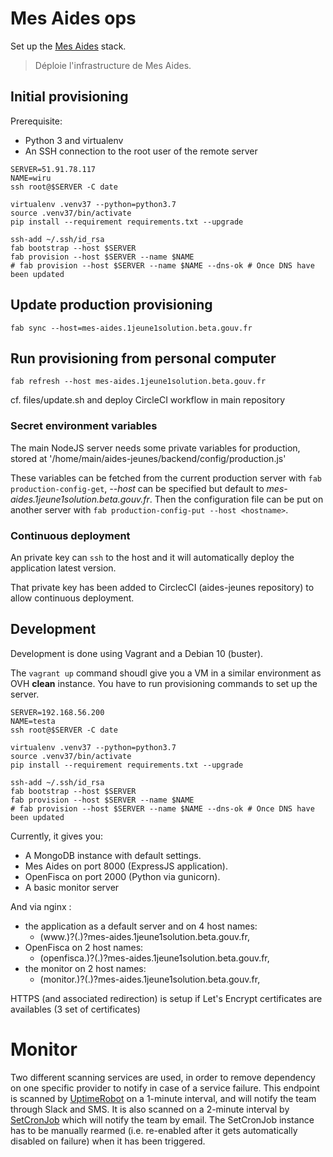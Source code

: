 # Mes Aides ops

Set up the [Mes Aides](https://mes-aides.1jeune1solution.beta.gouv.fr) stack.

> Déploie l'infrastructure de Mes Aides.


## Initial provisioning

Prerequisite:
- Python 3 and virtualenv
- An SSH connection to the root user of the remote server


```
SERVER=51.91.78.117
NAME=wiru
ssh root@$SERVER -C date

virtualenv .venv37 --python=python3.7
source .venv37/bin/activate
pip install --requirement requirements.txt --upgrade

ssh-add ~/.ssh/id_rsa
fab bootstrap --host $SERVER
fab provision --host $SERVER --name $NAME
# fab provision --host $SERVER --name $NAME --dns-ok # Once DNS have been updated
```

## Update production provisioning

```
fab sync --host=mes-aides.1jeune1solution.beta.gouv.fr
```

## Run provisioning from personal computer

```
fab refresh --host mes-aides.1jeune1solution.beta.gouv.fr
```

cf. files/update.sh and deploy CircleCI workflow in main repository

### Secret environment variables

The main NodeJS server needs some private variables for production, stored at '/home/main/aides-jeunes/backend/config/production.js'

These variables can be fetched from the current production server with `fab production-config-get`, _--host_ can be specified but default to _mes-aides.1jeune1solution.beta.gouv.fr_. Then the configuration file can be put on another server with `fab production-config-put --host <hostname>`.


### Continuous deployment

An private key can `ssh` to the host and it will automatically deploy the application latest version.

That private key has been added to CirclecCI (aides-jeunes repository) to allow continuous deployment.


## Development

Development is done using Vagrant and a Debian 10 (buster).

The `vagrant up` command shoudl give you a VM in a similar environment as OVH **clean** instance.
You have to run provisioning commands to set up the server.

```
SERVER=192.168.56.200
NAME=testa
ssh root@$SERVER -C date

virtualenv .venv37 --python=python3.7
source .venv37/bin/activate
pip install --requirement requirements.txt --upgrade

ssh-add ~/.ssh/id_rsa
fab bootstrap --host $SERVER
fab provision --host $SERVER --name $NAME
# fab provision --host $SERVER --name $NAME --dns-ok # Once DNS have been updated
```


Currently, it gives you:
- A MongoDB instance with default settings.
- Mes Aides on port 8000 (ExpressJS application).
- OpenFisca on port 2000 (Python via gunicorn).
- A basic monitor server

And via nginx :
- the application as a default server and on 4 host names:
    - (www\.)?(<prefix>\.)?mes-aides.1jeune1solution.beta.gouv.fr,
- OpenFisca on 2 host names:
    - (openfisca.)?(<prefix>\.)?mes-aides.1jeune1solution.beta.gouv.fr,
- the monitor on 2 host names:
    - (monitor.)?(<prefix>\.)?mes-aides.1jeune1solution.beta.gouv.fr,

HTTPS (and associated redirection) is setup if Let's Encrypt certificates are availables (3 set of certificates)

# Monitor

Two different scanning services are used, in order to remove dependency on one specific provider to notify in case of a service failure.
This endpoint is scanned by [UptimeRobot](https://uptimerobot.com) on a 1-minute interval, and will notify the team through Slack and SMS. It is also scanned on a 2-minute interval by [SetCronJob](https://www.setcronjob.com) which will notify the team by email. The SetCronJob instance has to be manually rearmed (i.e. re-enabled after it gets automatically disabled on failure) when it has been triggered.
